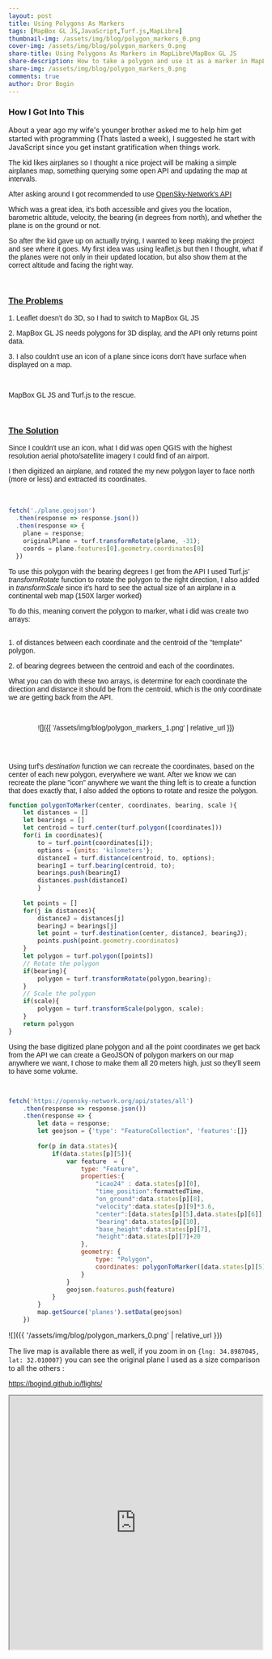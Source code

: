 ```yaml
---
layout: post
title: Using Polygons As Markers
tags: [MapBox GL JS,JavaScript,Turf.js,MapLibre]
thumbnail-img: /assets/img/blog/polygon_markers_0.png
cover-img: /assets/img/blog/polygon_markers_0.png
share-title: Using Polygons As Markers in MapLibre\MapBox GL JS
share-description: How to take a polygon and use it as a marker in MapLibre\MapBox GL JS
share-img: /assets/img/blog/polygon_markers_0.png
comments: true
author: Dror Bogin
---
```


### How I Got Into This

About a year ago my wife's younger brother asked me to help him get started with programming (Thats lasted a week), I suggested he start with JavaScript since you get instant gratification when things work.
<p><span style="font-family: arial;">The kid likes airplanes so I thought a nice project will be making a simple airplanes map, something querying some open API and updating the map at intervals.</span></p>
<p><span style="font-family: arial;">After asking around I got recommended to use <a href="https://opensky-network.org/apidoc/" rel="nofollow" target="_blank">OpenSky-Network's API</a> <br /></span>
</p>
<p><span style="font-family: arial;">Which was a great idea, it's both accessible and gives you the location, barometric altitude, velocity, the bearing (in degrees from north), and whether the plane is on the ground or not.&nbsp;</span></p>
<p><span style="font-family: arial;">So after the kid gave up on actually trying, I wanted to keep making the project and see where it goes. My first idea was using leaflet.js but then I thought, what if the planes were not only in their updated location, but also show them at the correct altitude and facing the right way.</span></p>
<p><span style="font-family: arial;">&nbsp;</span></p>
<h3 style="text-align: left;"><span style="font-family: arial;"><u>The Problems<br /></u></span></h3><p><span style="font-family: arial;">1. Leaflet doesn't do 3D, so I had to switch to MapBox GL JS</span></p>
<p><span style="font-family: arial;">2. MapBox GL JS needs polygons for 3D display, and the API only returns point data.</span></p>
<p><span style="font-family: arial;">3. I also couldn't use an icon of a plane since icons don't have surface when displayed on a map.&nbsp;</span></p>
<p><span style="font-family: arial;">&nbsp;</span></p>
<p><span style="font-family: arial;">MapBox GL JS and Turf.js to the rescue.</span></p>
<p><span style="font-family: arial;">&nbsp;</span><br /></p>
<h3 style="text-align: left;"><span style="font-family: arial;"><u>The Solution</u></span></h3>
<p style="text-align: left;"><span style="font-family: arial;">Since I couldn't use an icon, what I did was open QGIS with the highest resolution aerial photo/satellite imagery I could find of an airport.</span></p>
<p style="text-align: left;"><span style="font-family: arial;">I then digitized an airplane, and rotated the my new polygon layer to face north (more or less) and extracted its coordinates.<br /><br /></span><br /></p>

```javascript
fetch('./plane.geojson')
  .then(response => response.json())
  .then(response => {
    plane = response;
    originalPlane = turf.transformRotate(plane, -31);
    coords = plane.features[0].geometry.coordinates[0]
  })

```

<p style="text-align: left;"><span style="font-family: arial;">To use this polygon with the bearing degrees I get from the API I used Turf.js' <i>transformRotate</i> function to rotate the polygon to the right direction, I also added in <i>transformScale</i> since it's hard to see the actual size of an airplane in a continental web map (150X larger worked)</span></p>
<p style="text-align: left;"><span style="font-family: arial;">To do this, meaning convert the polygon to marker, what i did was create two arrays:</span></p>
<p style="text-align: left;"><span style="font-family: arial;"><br />1. of distances between each coordinate and the centroid of the "template" polygon.</span></p>
<p style="text-align: left;"><span style="font-family: arial;">2. of bearing degrees between the centroid and each of the coordinates.</span></p>
<p style="text-align: left;"><span style="font-family: arial;">What you can do with these two arrays, is determine for each coordinate the direction and distance it should be from the centroid, which is the only coordinate we are getting back from the API.</span></p>
<p style="text-align: left;"><span style="font-family: arial;">&nbsp;</span></p>
<div class="separator" style="clear: both; text-align: center;"><span style="font-family: arial;">

![]({{ '/assets/img/blog/polygon_markers_1.png' | relative_url }})

</span></div><span style="font-family: arial;"><br /><br /></span><p></p>
<p style="text-align: left;"><span style="font-family: arial;">Using turf's <i>destination</i> function we can recreate the coordinates, based on the center of each new polygon, everywhere we want. After we know we can recreate the plane "icon" anywhere we want the thing left is to create a function that does exactly that, I also added the options to rotate and resize the polygon.<br /></span></p>

```javascript
function polygonToMarker(center, coordinates, bearing, scale ){
    let distances = []
    let bearings = []
    let centroid = turf.center(turf.polygon([coordinates]))
    for(i in coordinates){
        to = turf.point(coordinates[i]);
        options = {units: 'kilometers'};
        distanceI = turf.distance(centroid, to, options);
        bearingI = turf.bearing(centroid, to);
        bearings.push(bearingI)
        distances.push(distanceI)
        }
    
    let points = []
    for(j in distances){
        distanceJ = distances[j]
        bearingJ = bearings[j]
        let point = turf.destination(center, distanceJ, bearingJ);
        points.push(point.geometry.coordinates)
    }
    let polygon = turf.polygon([points])
    // Rotate the polygon
    if(bearing){
        polygon = turf.transformRotate(polygon,bearing);
    }
    // Scale the polygon
    if(scale){
        polygon = turf.transformScale(polygon, scale);
    }
    return polygon
}
```


<p style="text-align: left;"><span style="font-family: arial;">Using the base digitized plane polygon and all the point coordinates we get back from the API we can create a GeoJSON of polygon markers on our map anywhere we want, I chose to make them all 20 meters high, just so they'll seem to have some volume.</span></p>
<p style="text-align: left;"><span style="font-family: arial;"><br /></span></p>

```javascript
fetch('https://opensky-network.org/api/states/all')
    .then(response => response.json())
    .then(response => {
        let data = response;
        let geojson = {'type': "FeatureCollection", 'features':[]}
    
        for(p in data.states){
            if(data.states[p][5]){
                var feature  = {
                    type: "Feature",
                    properties:{
                        "icao24" : data.states[p][0],
                        "time_position":formattedTime,
                        "on_ground":data.states[p][8],
                        "velocity":data.states[p][9]*3.6,
                        "center":[data.states[p][5],data.states[p][6]],
                        "bearing":data.states[p][10],
                        "base_height":data.states[p][7],
                        "height":data.states[p][7]+20
                    },
                    geometry: {
                        type: "Polygon",
                        coordinates: polygonToMarker([data.states[p][5],data.states[p][6]],coords,data.states[p][10],150)
                    }
                }
                geojson.features.push(feature)
            }
        }
        map.getSource('planes').setData(geojson)
    })

```

![]({{ '/assets/img/blog/polygon_markers_0.png' | relative_url }})

The live map is available there as well, if you zoom in on `{lng: 34.8987045, lat: 32.010007}` you can see the original plane I used as a size comparison to all the others :

<p style="text-align: left;"><span style="font-family: arial;"><a href="https://bogind.github.io/flights/">https://bogind.github.io/flights/</a><br /></span></p>
<iframe height="500" src="https://bogind.github.io/flights/" width="500"></iframe>
